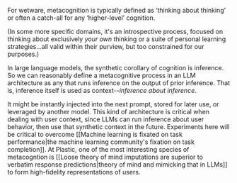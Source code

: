 For wetware, metacognition is typically defined as ‘thinking about thinking’ or often a catch-all for any ‘higher-level’ cognition.

(In some more specific domains, it's an introspective process, focused on thinking about exclusively _your own_ thinking or a suite of personal learning strategies...all valid within their purview, but too constrained for our purposes.)

In large language models, the synthetic corollary of cognition is inference. So we can reasonably define a metacognitive process in an LLM architecture as any that runs inference on the output of prior inference. That is, inference itself is used as context--_inference about inference_. 

It might be instantly injected into the next prompt, stored for later use, or leveraged by another model. This kind of architecture is critical when dealing with user context, since LLMs can run inference about user behavior, then use that synthetic context in the future. Experiments here will be critical to overcome [[Machine learning is fixated on task performance|the machine learning community's fixation on task completion]]. At Plastic, one of the most interesting species of metacogntion is [[Loose theory of mind imputations are superior to verbatim response predictions|theory of mind and mimicking that in LLMs]] to form high-fidelity representations of users.